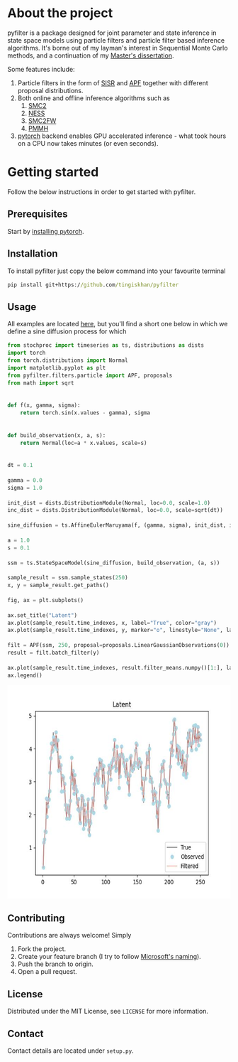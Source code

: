 # About the project
pyfilter is a package designed for joint parameter and state inference in state space models using
particle filters and particle filter based inference algorithms. It's borne out of my layman's interest in Sequential 
Monte Carlo methods, and a continuation of my [Master's dissertation](http://urn.kb.se/resolve?urn=urn:nbn:se:kth:diva-177104).

Some features include:
1. Particle filters in the form of [SISR](https://en.wikipedia.org/wiki/Particle_filter) and [APF](https://en.wikipedia.org/wiki/Auxiliary_particle_filter) together with different proposal distributions.
2. Both online and offline inference algorithms such as
   1. [SMC2](https://arxiv.org/abs/1101.1528) 
   2. [NESS](https://arxiv.org/abs/1308.1883)
   3. [SMC2FW](https://arxiv.org/pdf/1503.00266.pdf)
   4. [PMMH](https://www.stats.ox.ac.uk/~doucet/andrieu_doucet_holenstein_PMCMC.pdf)
3. [pytorch](https://pytorch.org/) backend enables GPU accelerated inference - what took hours on a CPU now takes minutes (or even seconds).

# Getting started
Follow the below instructions in order to get started with pyfilter.

## Prerequisites
Start by [installing pytorch](https://pytorch.org/get-started/locally/). 

## Installation
To install pyfilter just copy the below command into your favourite terminal 

```cmd
pip install git+https://github.com/tingiskhan/pyfilter
```

## Usage

All examples are located [here](./examples), but you'll find a short one below in which we define a sine diffusion 
process for which  

```python
from stochproc import timeseries as ts, distributions as dists
import torch
from torch.distributions import Normal
import matplotlib.pyplot as plt
from pyfilter.filters.particle import APF, proposals
from math import sqrt


def f(x, gamma, sigma):
    return torch.sin(x.values - gamma), sigma


def build_observation(x, a, s):
    return Normal(loc=a * x.values, scale=s)


dt = 0.1

gamma = 0.0
sigma = 1.0

init_dist = dists.DistributionModule(Normal, loc=0.0, scale=1.0)
inc_dist = dists.DistributionModule(Normal, loc=0.0, scale=sqrt(dt))

sine_diffusion = ts.AffineEulerMaruyama(f, (gamma, sigma), init_dist, inc_dist, dt=dt)

a = 1.0
s = 0.1

ssm = ts.StateSpaceModel(sine_diffusion, build_observation, (a, s))

sample_result = ssm.sample_states(250)
x, y = sample_result.get_paths()

fig, ax = plt.subplots()

ax.set_title("Latent")
ax.plot(sample_result.time_indexes, x, label="True", color="gray")
ax.plot(sample_result.time_indexes, y, marker="o", linestyle="None", label="Observed", color="lightblue")

filt = APF(ssm, 250, proposal=proposals.LinearGaussianObservations(0))
result = filt.batch_filter(y)

ax.plot(sample_result.time_indexes, result.filter_means.numpy()[1:], label="Filtered", color="salmon", alpha=0.5)
ax.legend()
```

<div align="center"> 
    <img src="./static/filtering.jpg" alt="Logo" width="640" height="480">
</div>

## Contributing

Contributions are always welcome! Simply
1. Fork the project.
2. Create your feature branch (I try to follow [Microsoft's naming](https://docs.microsoft.com/en-us/azure/devops/repos/git/git-branching-guidance?view=azure-devops)).
3. Push the branch to origin.
4. Open a pull request.

## License
Distributed under the MIT License, see `LICENSE` for more information.

## Contact
Contact details are located under `setup.py`.


